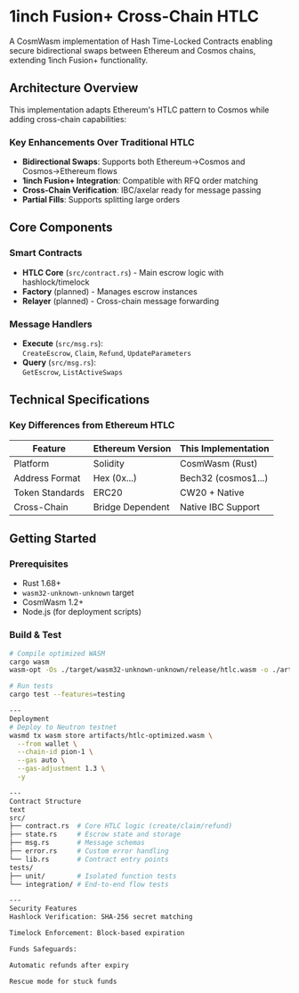 # 1inch Fusion+ Cross-Chain HTLC

A CosmWasm implementation of Hash Time-Locked Contracts enabling secure bidirectional swaps between Ethereum and Cosmos chains, extending 1inch Fusion+ functionality.

## Architecture Overview

This implementation adapts Ethereum's HTLC pattern to Cosmos while adding cross-chain capabilities:

### Key Enhancements Over Traditional HTLC
- **Bidirectional Swaps**: Supports both Ethereum→Cosmos and Cosmos→Ethereum flows  
- **1inch Fusion+ Integration**: Compatible with RFQ order matching  
- **Cross-Chain Verification**: IBC/axelar ready for message passing  
- **Partial Fills**: Supports splitting large orders  

## Core Components

### Smart Contracts
- **HTLC Core** (`src/contract.rs`) - Main escrow logic with hashlock/timelock  
- **Factory** (planned) - Manages escrow instances  
- **Relayer** (planned) - Cross-chain message forwarding  

### Message Handlers
- **Execute** (`src/msg.rs`):  
  `CreateEscrow`, `Claim`, `Refund`, `UpdateParameters`  
- **Query** (`src/msg.rs`):  
  `GetEscrow`, `ListActiveSwaps`  

## Technical Specifications

### Key Differences from Ethereum HTLC
| Feature          | Ethereum Version | This Implementation |
|------------------|------------------|---------------------|
| Platform         | Solidity         | CosmWasm (Rust)     |
| Address Format   | Hex (0x...)      | Bech32 (cosmos1...) |
| Token Standards  | ERC20            | CW20 + Native       |
| Cross-Chain      | Bridge Dependent | Native IBC Support  |

## Getting Started

### Prerequisites
- Rust 1.68+  
- `wasm32-unknown-unknown` target  
- CosmWasm 1.2+  
- Node.js (for deployment scripts)  

### Build & Test
```bash
# Compile optimized WASM
cargo wasm
wasm-opt -Os ./target/wasm32-unknown-unknown/release/htlc.wasm -o ./artifacts/htlc-optimized.wasm

# Run tests
cargo test --features=testing

---
Deployment
# Deploy to Neutron testnet
wasmd tx wasm store artifacts/htlc-optimized.wasm \
  --from wallet \
  --chain-id pion-1 \
  --gas auto \
  --gas-adjustment 1.3 \
  -y

---
Contract Structure
text
src/
├── contract.rs  # Core HTLC logic (create/claim/refund)
├── state.rs     # Escrow state and storage
├── msg.rs       # Message schemas
├── error.rs     # Custom error handling
└── lib.rs       # Contract entry points
tests/
├── unit/        # Isolated function tests
└── integration/ # End-to-end flow tests

---
Security Features
Hashlock Verification: SHA-256 secret matching

Timelock Enforcement: Block-based expiration

Funds Safeguards:

Automatic refunds after expiry

Rescue mode for stuck funds
